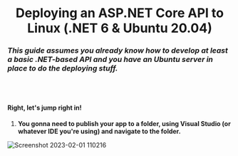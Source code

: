 <div align="center">

# Deploying an ASP.NET Core API to Linux (.NET 6 & Ubuntu 20.04)
</div>

### *This guide assumes you already know how to develop at least a basic .NET-based API and you have an Ubuntu server in place to do the deploying stuff.*

<br/>
<br/>

#### **Right, let's jump right in!**

1. **You gonna need to publish your app to a folder, using Visual Studio (or whatever IDE you're using) and navigate to the folder.**

![Screenshot 2023-02-01 110216](https://user-images.githubusercontent.com/46853837/215998278-a5deccd2-85db-4a7a-b05f-474d2f1a9f33.png)
